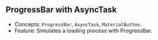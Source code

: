 ## ProgressBar with AsyncTask

* Concepts: ```ProgressBar```, ```AsyncTask```, ```MaterialButton```.
* Feature: Simulates a loading process with ProgressBar.

